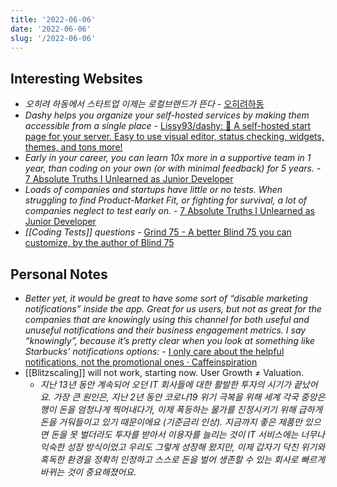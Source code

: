```yaml
---
title: '2022-06-06'
date: '2022-06-06'
slug: '/2022-06-06'
---
```


## Interesting Websites

- _오히려 하동에서 스타트업 이제는 로컬브랜드가 뜬다_ - [오히려하동](https://whynothadong.com/)
- _Dashy helps you organize your self-hosted services by making them accessible from a single place_ - [Lissy93/dashy: 🚀 A self-hosted start page for your server. Easy to use visual editor, status checking, widgets, themes, and tons more!](https://github.com/Lissy93/dashy)
- _Early in your career, you can learn 10x more in a supportive team in 1 year, than coding on your own \(or with minimal feedback\) for 5 years._ - [7 Absolute Truths I Unlearned as Junior Developer](https://monicalent.com/blog/2019/06/03/absolute-truths-unlearned-as-junior-developer/)
- _Loads of companies and startups have little or no tests. When struggling to find Product-Market Fit, or fighting for survival, a lot of companies neglect to test early on._ - [7 Absolute Truths I Unlearned as Junior Developer](https://monicalent.com/blog/2019/06/03/absolute-truths-unlearned-as-junior-developer/)
- _[[Coding Tests]] questions_ - [Grind 75 - A better Blind 75 you can customize, by the author of Blind 75](https://www.techinterviewhandbook.org/grind75?weeks=8)

## Personal Notes

- _Better yet, it would be great to have some sort of “disable marketing notifications” inside the app. Great for us users, but not as great for the companies that are knowingly using this channel for both useful and unuseful notifications and their business engagement metrics. I say “knowingly”, because it’s pretty clear when you look at something like Starbucks’ notifications options:_ - [I only care about the helpful notifications, not the promotional ones · Caffeinspiration](https://alexanderell.is/posts/sneaking-notifications/)
- [[Blitzscaling]] will not work, starting now. User Growth ≠ Valuation.
  - _지난 13년 동안 계속되어 오던 IT 회사들에 대한 활발한 투자의 시기가 끝났어요. 가장 큰 원인은, 지난 2년 동안 코로나19 위기 극복을 위해 세계 각국 중앙은행이 돈을 엄청나게 찍어내다가, 이제 폭등하는 물가를 진정시키기 위해 급하게 돈을 거둬들이고 있기 때문이에요 (기준금리 인상). 지금까지 좋은 제품만 있으면 돈을 못 벌더라도 투자를 받아서 이용자를 늘리는 것이 IT 서비스에는 너무나 익숙한 성장 방식이었고 우리도 그렇게 성장해 왔지만, 이제 갑자기 닥친 위기와 혹독한 환경을 정확히 인정하고 스스로 돈을 벌어 생존할 수 있는 회사로 빠르게 바뀌는 것이 중요해졌어요._
